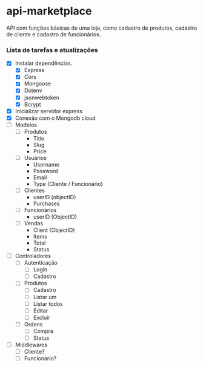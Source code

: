 # api-marketplace

API com funções básicas de uma loja, como cadastro de produtos, cadastro de cliente e cadastro de funcionários.

### Lista de tarefas e atualizações

- [x] Instalar dependências.
  - [x] Express
  - [x] Cors
  - [x] Mongoose
  - [x] Dotenv
  - [x] jsonwebtoken
  - [x] Bcrypt
- [x] Inicializar servidor express
- [x] Conexão com o Mongodb cloud
- [ ] Modelos
  - [ ] Produtos
    - Title
    - Slug
    - Price
  - [ ] Usuários
    - Username
    - Password
    - Email
    - Type (Cliente / Funcionário)
  - [ ] Clientes
    - userID (objectID)
    - Purchases
  - [ ] Funcionários
    - userID (ObjectID)
  - [ ] Vendas
    - Client (ObjectID)
    - Items
    - Total
    - Status
- [ ] Controladores
  - [ ] Autenticação
    - [ ] Login
    - [ ] Cadastro
  - [ ] Produtos
    - [ ] Cadastro
    - [ ] Listar um
    - [ ] Listar todos
    - [ ] Editar
    - [ ] Excluir
  - [ ] Ordens
    - [ ] Compra
    - [ ] Status
- [ ] Middlewares
  - [ ] Cliente?
  - [ ] Funcionario?
